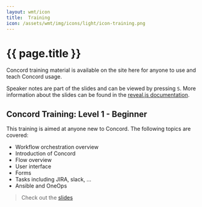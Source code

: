 ```yaml
---
layout: wmt/icon
title:  Training
icon: /assets/wmt/img/icons/light/icon-training.png
---
```


# {{ page.title }}

Concord training material is available on the site here for anyone to use and 
teach Concord usage.

Speaker notes are part of the slides and can be viewed by pressing `S`. More
information about the slides can be found in the
[reveal.js documentation](https://github.com/hakimel/reveal.js).

## Concord Training: Level 1 - Beginner

This training is aimed at anyone new to Concord. The following topics are
covered:

- Workflow orchestration overview
- Introduction of Concord
- Flow overview
- User interface
- Forms
- Tasks including JIRA, slack, ...
- Ansible and OneOps

> Check out the [slides](./training/concord-1-beginner.html)

